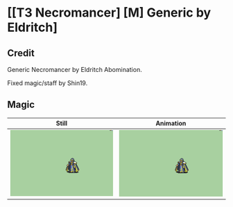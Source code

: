 # [\[T3 Necromancer\] \[M\] Generic by Eldritch]

## Credit

Generic Necromancer by Eldritch Abomination. 

Fixed magic/staff by Shin19.
	
## Magic

| Still | Animation |
| :---: | :-------: |
| ![Magic still](./Magic_000.png) | ![Magic animation](./Magic.gif) |
